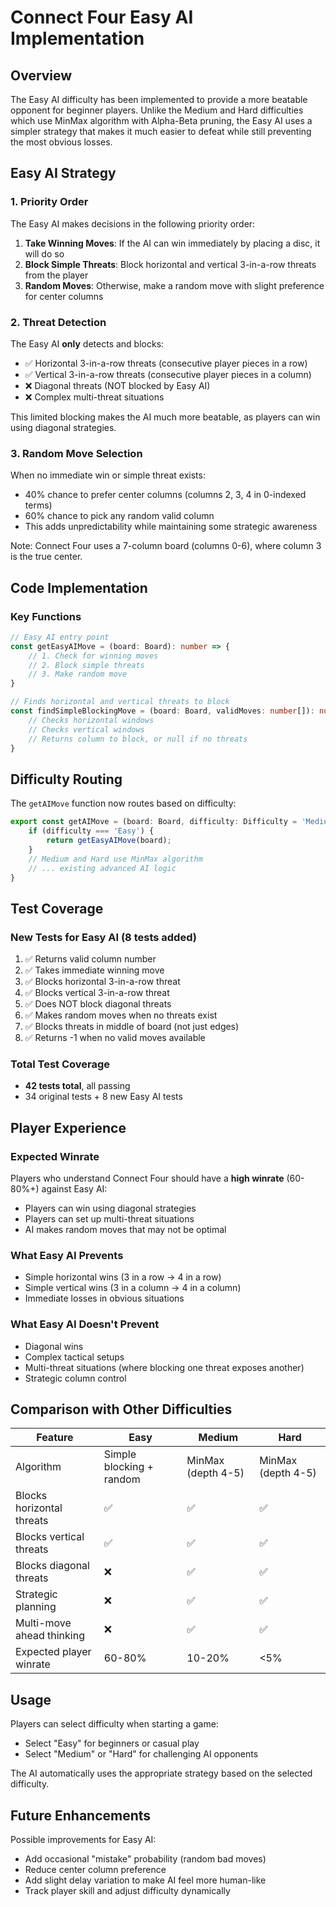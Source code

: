 # Connect Four Easy AI Implementation

## Overview

The Easy AI difficulty has been implemented to provide a more beatable opponent for beginner players. Unlike the Medium and Hard difficulties which use MinMax algorithm with Alpha-Beta pruning, the Easy AI uses a simpler strategy that makes it much easier to defeat while still preventing the most obvious losses.

## Easy AI Strategy

### 1. Priority Order

The Easy AI makes decisions in the following priority order:

1. **Take Winning Moves**: If the AI can win immediately by placing a disc, it will do so
2. **Block Simple Threats**: Block horizontal and vertical 3-in-a-row threats from the player
3. **Random Moves**: Otherwise, make a random move with slight preference for center columns

### 2. Threat Detection

The Easy AI **only** detects and blocks:
- ✅ Horizontal 3-in-a-row threats (consecutive player pieces in a row)
- ✅ Vertical 3-in-a-row threats (consecutive player pieces in a column)
- ❌ Diagonal threats (NOT blocked by Easy AI)
- ❌ Complex multi-threat situations

This limited blocking makes the AI much more beatable, as players can win using diagonal strategies.

### 3. Random Move Selection

When no immediate win or simple threat exists:
- 40% chance to prefer center columns (columns 2, 3, 4 in 0-indexed terms)
- 60% chance to pick any random valid column
- This adds unpredictability while maintaining some strategic awareness

Note: Connect Four uses a 7-column board (columns 0-6), where column 3 is the true center.

## Code Implementation

### Key Functions

```typescript
// Easy AI entry point
const getEasyAIMove = (board: Board): number => {
    // 1. Check for winning moves
    // 2. Block simple threats
    // 3. Make random move
}

// Finds horizontal and vertical threats to block
const findSimpleBlockingMove = (board: Board, validMoves: number[]): number | null => {
    // Checks horizontal windows
    // Checks vertical windows
    // Returns column to block, or null if no threats
}
```

## Difficulty Routing

The `getAIMove` function now routes based on difficulty:

```typescript
export const getAIMove = (board: Board, difficulty: Difficulty = 'Medium'): number => {
    if (difficulty === 'Easy') {
        return getEasyAIMove(board);
    }
    // Medium and Hard use MinMax algorithm
    // ... existing advanced AI logic
}
```

## Test Coverage

### New Tests for Easy AI (8 tests added)

1. ✅ Returns valid column number
2. ✅ Takes immediate winning move
3. ✅ Blocks horizontal 3-in-a-row threat
4. ✅ Blocks vertical 3-in-a-row threat
5. ✅ Does NOT block diagonal threats
6. ✅ Makes random moves when no threats exist
7. ✅ Blocks threats in middle of board (not just edges)
8. ✅ Returns -1 when no valid moves available

### Total Test Coverage
- **42 tests total**, all passing
- 34 original tests + 8 new Easy AI tests

## Player Experience

### Expected Winrate
Players who understand Connect Four should have a **high winrate** (60-80%+) against Easy AI:
- Players can win using diagonal strategies
- Players can set up multi-threat situations
- AI makes random moves that may not be optimal

### What Easy AI Prevents
- Simple horizontal wins (3 in a row → 4 in a row)
- Simple vertical wins (3 in a column → 4 in a column)
- Immediate losses in obvious situations

### What Easy AI Doesn't Prevent
- Diagonal wins
- Complex tactical setups
- Multi-threat situations (where blocking one threat exposes another)
- Strategic column control

## Comparison with Other Difficulties

| Feature | Easy | Medium | Hard |
|---------|------|--------|------|
| Algorithm | Simple blocking + random | MinMax (depth 4-5) | MinMax (depth 4-5) |
| Blocks horizontal threats | ✅ | ✅ | ✅ |
| Blocks vertical threats | ✅ | ✅ | ✅ |
| Blocks diagonal threats | ❌ | ✅ | ✅ |
| Strategic planning | ❌ | ✅ | ✅ |
| Multi-move ahead thinking | ❌ | ✅ | ✅ |
| Expected player winrate | 60-80% | 10-20% | <5% |

## Usage

Players can select difficulty when starting a game:
- Select "Easy" for beginners or casual play
- Select "Medium" or "Hard" for challenging AI opponents

The AI automatically uses the appropriate strategy based on the selected difficulty.

## Future Enhancements

Possible improvements for Easy AI:
- Add occasional "mistake" probability (random bad moves)
- Reduce center column preference
- Add slight delay variation to make AI feel more human-like
- Track player skill and adjust difficulty dynamically
